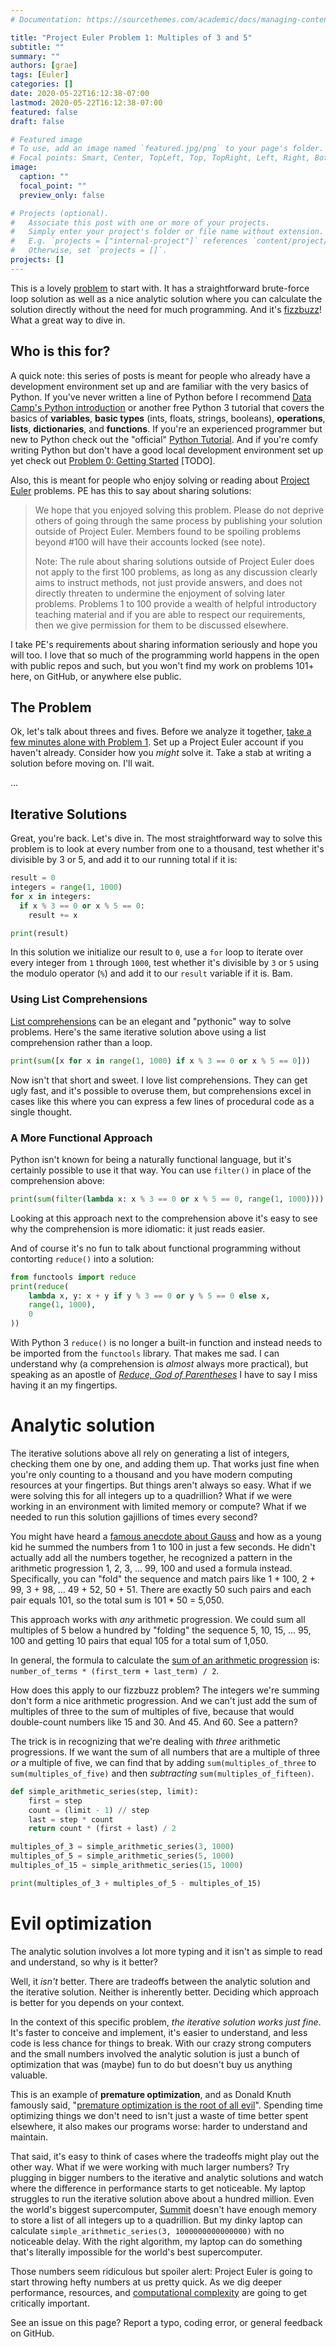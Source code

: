 ```yaml
---
# Documentation: https://sourcethemes.com/academic/docs/managing-content/

title: "Project Euler Problem 1: Multiples of 3 and 5"
subtitle: ""
summary: ""
authors: [grae]
tags: [Euler]
categories: []
date: 2020-05-22T16:12:38-07:00
lastmod: 2020-05-22T16:12:38-07:00
featured: false
draft: false

# Featured image
# To use, add an image named `featured.jpg/png` to your page's folder.
# Focal points: Smart, Center, TopLeft, Top, TopRight, Left, Right, BottomLeft, Bottom, BottomRight.
image:
  caption: ""
  focal_point: ""
  preview_only: false

# Projects (optional).
#   Associate this post with one or more of your projects.
#   Simply enter your project's folder or file name without extension.
#   E.g. `projects = ["internal-project"]` references `content/project/deep-learning/index.md`.
#   Otherwise, set `projects = []`.
projects: []
---
```


This is a lovely [problem](projecteuler.net/problem=1) to start with. It has a straightforward brute-force loop solution as well as a nice analytic solution where you can calculate the solution directly without the need for much programming. And it's [fizzbuzz](https://en.wikipedia.org/wiki/Fizz_buzz#Programming)! What a great way to dive in.


## Who is this for?
A quick note: this series of posts is meant for people who already have a development environment set up and are familiar with the very basics of Python. If you've never written a line of Python before I recommend [Data Camp's Python introduction](https://learn.datacamp.com/courses/intro-to-python-for-data-science) or another free Python 3 tutorial that covers the basics of **variables**, **basic types** (ints, floats, strings, booleans), **operations**, **lists**, **dictionaries**, and **functions**. If you're an experienced programmer but new to Python check out the "official" [Python Tutorial](https://docs.python.org/3/tutorial/). And if you're comfy writing Python but don't have a good local development environment set up yet check out [Problem 0: Getting Started](/) [TODO].

Also, this is meant for people who enjoy solving or reading about [Project Euler](projecteuler.net) problems. PE has this to say about sharing solutions: 

> We hope that you enjoyed solving this problem. Please do not deprive others of going through the same process by publishing your solution outside of Project Euler. Members found to be spoiling problems beyond #100 will have their accounts locked (see note).
>
> Note: The rule about sharing solutions outside of Project Euler does not apply to the first 100 problems, as long as any discussion clearly aims to instruct methods, not just provide answers, and does not directly threaten to undermine the enjoyment of solving later problems. Problems 1 to 100 provide a wealth of helpful introductory teaching material and if you are able to respect our requirements, then we give permission for them to be discussed elsewhere.

I take PE's requirements about sharing information seriously and hope you will too. I love that so much of the programming world happens in the open with public repos and such, but you won't find my work on problems 101+ here, on GitHub, or anywhere else public. 



## The Problem
Ok, let's talk about threes and fives. Before we analyze it together, [take a few minutes alone with Problem 1](https://projecteuler.net/problem=1). Set up a Project Euler account if you haven't already. Consider how you _might_ solve it. Take a stab at writing a solution before moving on. I'll wait.

...


## Iterative Solutions
Great, you're back. Let's dive in. The most straightforward way to solve this problem is to look at every number from one to a thousand, test whether it's divisible by 3 or 5, and add it to our running total if it is:

```python {linenostart=199}
result = 0
integers = range(1, 1000)
for x in integers:
  if x % 3 == 0 or x % 5 == 0:
    result += x

print(result)
```

In this solution we initialize our result to `0`, use a `for` loop to iterate over every integer from `1` through `1000`, test whether it's divisible by `3` or `5` using the modulo operator (`%`) and add it to our `result` variable if it is. Bam.


### Using List Comprehensions
[List comprehensions](https://docs.python.org/3/tutorial/datastructures.html#list-comprehensions) can be an elegant and "pythonic" way to solve problems. Here's the same iterative solution above using a list comprehension rather than a loop.

```python
print(sum([x for x in range(1, 1000) if x % 3 == 0 or x % 5 == 0]))
```

Now isn't that short and sweet. I love list comprehensions. They can get ugly fast, and it's possible to overuse them, but comprehensions excel in cases like this where you can express a few lines of procedural code as a single thought.


### A More Functional Approach
Python isn't known for being a naturally functional language, but it's certainly possible to use it that way. You can use `filter()` in place of the comprehension above:

```python
print(sum(filter(lambda x: x % 3 == 0 or x % 5 == 0, range(1, 1000))))
```

Looking at this approach next to the comprehension above it's easy to see why the comprehension is more idiomatic: it just reads easier.

And of course it's no fun to talk about functional programming without contorting `reduce()` into a solution: 

```python
from functools import reduce
print(reduce(
    lambda x, y: x + y if y % 3 == 0 or y % 5 == 0 else x,
    range(1, 1000),
    0
))
```

With Python 3 `reduce()` is no longer a built-in function and instead needs to be imported from the `functools` library. That makes me sad. I can understand why (a comprehension is _almost_ always more practical), but speaking as an apostle of [_Reduce, God of Parentheses_](https://www.youtube.com/watch?v=Wl98eZpkp-c&feature=youtu.be&t=18) I have to say I miss having it an my fingertips.


# Analytic solution
The iterative solutions above all rely on generating a list of integers, checking them one by one, and adding them up. That works just fine when you're only counting to a thousand and you have modern computing resources at your fingertips. But things aren't always so easy. What if we were solving this for all integers up to a quadrillion? What if we were working in an environment with limited memory or compute? What if we needed to run this solution gajillions of times every second?

You might have heard a [famous anecdote about Gauss](https://en.wikipedia.org/wiki/Carl_Friedrich_Gauss#Anecdotes) and how as a young kid he summed the numbers from 1 to 100 in just a few seconds. He didn't actually add all the numbers together, he recognized a pattern in the arithmetic progression 1, 2, 3, ... 99, 100 and used a formula instead. Specifically, you can "fold" the sequence and match pairs like 1 + 100, 2 + 99, 3 + 98, ... 49 + 52, 50 + 51. There are exactly 50 such pairs and each pair equals 101, so the total sum is 101 * 50 = 5,050.

This approach works with _any_ arithmetic progression. We could sum all multiples of 5 below a hundred by "folding" the sequence 5, 10, 15, ... 95, 100 and getting 10 pairs that equal 105 for a total sum of 1,050.

In general, the formula to calculate the [sum of an arithmetic progression](https://en.wikipedia.org/wiki/Arithmetic_progression#Sum) is: `number_of_terms * (first_term + last_term) / 2`.

How does this apply to our fizzbuzz problem? The integers we're summing don't form a nice arithmetic progression. And we can't just add the sum of multiples of three to the sum of multiples of five, because that would double-count numbers like 15 and 30. And 45. And 60. See a pattern?

The trick is in recognizing that we're dealing with _three_ arithmetic progressions.  If we want the sum of all numbers that are a multiple of three _or_ a multiple of five, we can find that by adding `sum(multiples_of_three` to `sum(multiples_of_five)` and then _subtracting_ `sum(multiples_of_fifteen)`.

```python
def simple_arithmetic_series(step, limit):
    first = step
    count = (limit - 1) // step
    last = step * count
    return count * (first + last) / 2

multiples_of_3 = simple_arithmetic_series(3, 1000)
multiples_of_5 = simple_arithmetic_series(5, 1000)
multiples_of_15 = simple_arithmetic_series(15, 1000)

print(multiples_of_3 + multiples_of_5 - multiples_of_15)
```


# Evil optimization
The analytic solution involves a lot more typing and it isn't as simple to read and understand, so why is it better?

Well, it _isn't_ better. There are tradeoffs between the analytic solution and the iterative solution. Neither is inherently better. Deciding which approach is better for you depends on your context.

In the context of this specific problem, _the iterative solution works just fine_. It's faster to conceive and implement, it's easier to understand, and less code is less chance for things to break. With our crazy strong computers and the small numbers involved the analytic solution is just a bunch of optimization that was (maybe) fun to do but doesn't buy us anything valuable.

This is an example of **premature optimization**, and as Donald Knuth famously said, "[premature optimization is the root of all evil](https://en.wikipedia.org/wiki/Program_optimization#When_to_optimize)". Spending time optimizing things we don't need to isn't just a waste of time better spent elsewhere, it also makes our programs worse: harder to understand and maintain.

That said, it's easy to think of cases where the tradeoffs might play out the other way. What if we were working with much larger numbers? Try plugging in bigger numbers to the iterative and analytic solutions and watch where the difference in performance starts to get noticeable. My laptop struggles to run the iterative solution above about a hundred million. Even the world's biggest supercomputer, [Summit](https://en.wikipedia.org/wiki/Summit_(supercomputer)) doesn't have enough memory to store a list of all integers up to a quadrillion. But my dinky laptop can calculate `simple_arithmetic_series(3, 1000000000000000)` with no noticeable delay. With the right algorithm, my laptop can do something that's literally impossible for the world's best supercomputer.

Those numbers seem ridiculous but spoiler alert: Project Euler is going to start throwing hefty numbers at us pretty quick. As we dig deeper performance, resources, and [computational complexity](https://en.wikipedia.org/wiki/Computational_complexity_theory) are going to get critically important.

See an issue on this page? Report a typo, coding error, or general feedback on GitHub.